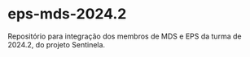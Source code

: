 # eps-mds-2024.2
Repositório para integração dos membros de MDS e EPS da turma de 2024.2, do projeto Sentinela.
